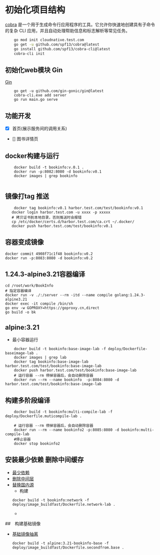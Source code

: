 # 初始化项目结构

[cobra](https://github.com/spf13/cobra) 是一个用于生成命令行应用程序的工具。它允许你快速地创建具有子命令的复杂 CLI 应用，并且自动处理帮助信息和标志解析等常见任务。

```bash
    go mod init cloudnative.test.com
    go get -u github.com/spf13/cobra@latest
    go install github.com/spf13/cobra-cli@latest
    cobra-cli init

```

## 初始化web模块 Gin
[Gin](https://github.com/gin-gonic/gin)
```
    go get -u github.com/gin-gonic/gin@latest
    cobra-cli.exe add server
    go run main.go serve
```

## 功能开发
- [X] 首页(展示服务间的调用关系)
- [] 图书详情页

## docker构建与运行

```
    docker build -t bookinfo:v.0.1 .
    docker run -p:8082:8080 -d bookinfo:v0.1
    docker images | grep bookinfo 
    
```

## 镜像打tag 推送
```
    docker tag bookinfo:v0.1 harbor.test.com/test/bookinfo:v0.1
   docker login harbor.test.com -u xxxx -p xxxxx
   # 拷贝证书到本地目录，否则推送时会报错
   cp /etc/docker/certs.d/harbor.test.com/ca.crt ~/.docker/
   docker push harbor.test.com/test/bookinfo:v0.1
```

## 容器变成镜像
```
docker commit 4908f71c1f48 bookinfo:v0.2
docker run -p:8083:8080 -d bookinfo:v0.2
```

## 1.24.3-alpine3.21容器编译 

```
cd /root/work/BookInfo
# 指定容器编译
docker run -v ./:/server --rm -itd --name compile golang:1.24.3-alpine3.21
docker exec -it compile /bin/sh
go env -w GOPROXY=https://goproxy.cn,direct
go build -o bk
```

## alpine:3.21
- 最小容器运行
```
    docker build -t bookinfo:base-image-lab -f deploy/Dockerfile-baseimage-lab .
    docker images | grep lab
    docker tag bookinfo:base-image-lab harbor.test.com/test/bookinfo:base-image-lab
    docker push harbor.test.com/test/bookinfo:base-image-lab
    # 运行容器 --rm 停掉容器后，会自动删除容器
    docker run --rm --name bookinfo  -p:8084:8080 -d harbor.test.com/test/bookinfo:base-image-lab
```

## 构建多阶段编译
```
    docker build -t bookinfo:multi-compile-lab -f deploy/Dockerfile.muticompile-lab .

    # 运行容器 --rm 停掉容器后，会自动删除容器
    docker run --rm --name bookinfo2 -p:8085:8080 -d bookinfo:multi-compile-lab
    #停止容器
    docker stop bookinfo2

```

## 安装最少依赖 删除中间缓存
- [最少依赖](deploy/image_compress/Dockerfile.reducedep-lab)
- [删除中间层](deploy/image_compress/Dockerfile.reducelayer-lab)
- [替换国内源](deploy/image_buildfast/Dockerfile.network-lab)
    - 构建
    ```
    docker build -t bookinfo:network -f deploy/image_buildfast/Dockerfile.network-lab .
    ```
    - 

##　构建基础镜像
- [基础镜像抽离](deploy/image_buildfast/Dockerfile.secondfrom.base) 
    ```
    docker build -t alpine:3.21-bookinfo-base -f  deploy/image_buildfast/Dockerfile.secondfrom.base .
    ```